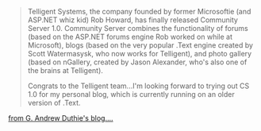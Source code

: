 > Telligent Systems, the company founded by former Microsoftie (and ASP.NET whiz kid) Rob Howard, has finally released Community Server 1.0. Community Server combines the functionality of forums (based on the ASP.NET forums engine Rob worked on while at Microsoft), blogs (based on the very popular .Text engine created by Scott Watermasysk, who now works for Telligent), and photo gallery (based on nGallery, created by Jason Alexander, who's also one of the brains at Telligent).
>
> Congrats to the Telligent team...I'm looking forward to trying out CS 1.0 for my personal blog, which is currently running on an older version of .Text.

[from G. Andrew Duthie's blog....](http://weblogs.asp.net/gduthie/archive/2005/02/19/376610.aspx)